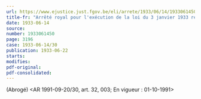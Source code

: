 ```yaml
---
url: https://www.ejustice.just.fgov.be/eli/arrete/1933/06/14/1933061450/justel
title-fr: "Arrêté royal pour l'exécution de la loi du 3 janvier 1933 relative à la fabrication, au commerce et au port des armes et au commerce des munitions. Voir modification(s)"
date: 1933-06-14
source:
number: 1933061450
page: 3196
case: 1933-06-14/30
publication: 1933-06-22
starts:
modifies:
pdf-original:
pdf-consolidated:
---
```


(Abrogé) <AR 1991-09-20/30, art. 32, 003;  En vigueur :  01-10-1991>
